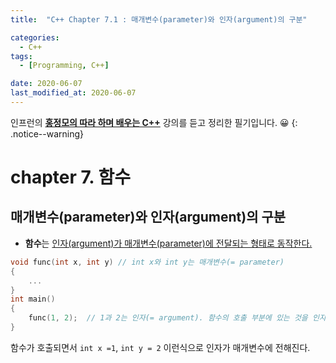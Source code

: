 ```yaml
---
title:  "C++ Chapter 7.1 : 매개변수(parameter)와 인자(argument)의 구분" 

categories:
  - C++
tags:
  - [Programming, C++]

date: 2020-06-07
last_modified_at: 2020-06-07
---
```


인프런의 **<u>홍정모의 따라 하며 배우는 C++</u>** 강의를 듣고 정리한 필기입니다. 😀
{: .notice--warning}

# chapter 7. 함수

## 매개변수(parameter)와 인자(argument)의 구분
- **함수**는 <u>인자(argument)가 매개변수(parameter)에 전달되는 형태로 동작한다.</u>

```cpp
void func(int x, int y) // int x와 int y는 매개변수(= parameter)
{
    ...
}
int main()
{
    func(1, 2);  // 1과 2는 인자(= argument). 함수의 호출 부분에 있는 것을 인자라고 한다.
}
```

함수가 호출되면서 `int x =1`, `int y = 2` 이런식으로 인자가 매개변수에 전해진다. 